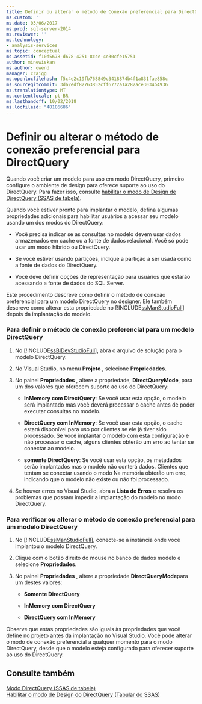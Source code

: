 ```yaml
---
title: Definir ou alterar o método de Conexão preferencial para DirectQuery | Microsoft Docs
ms.custom: ''
ms.date: 03/06/2017
ms.prod: sql-server-2014
ms.reviewer: ''
ms.technology:
- analysis-services
ms.topic: conceptual
ms.assetid: f10d5678-d678-4251-8cce-4e30cfe15751
author: minewiskan
ms.author: owend
manager: craigg
ms.openlocfilehash: f5c4e2c19fb768849c3418874b4f1a831fae858c
ms.sourcegitcommit: 3da2edf82763852cff6772a1a282ace3034b4936
ms.translationtype: MT
ms.contentlocale: pt-BR
ms.lasthandoff: 10/02/2018
ms.locfileid: "48186686"
---
```

# <a name="set-or-change-the-preferred-connection-method-for-directquery"></a>Definir ou alterar o método de conexão preferencial para DirectQuery
  Quando você criar um modelo para uso em modo DirectQuery, primeiro configure o ambiente de design para oferece suporte ao uso do DirectQuery. Para fazer isso, consulte [habilitar o modo de Design de DirectQuery &#40;SSAS de tabela&#41;](tabular-models/enable-directquery-mode-in-ssdt.md).  
  
 Quando você estiver pronto para implantar o modelo, defina algumas propriedades adicionais para habilitar usuários a acessar seu modelo usando um dos modos do DirectQuery:  
  
-   Você precisa indicar se as consultas no modelo devem usar dados armazenados em cache ou a fonte de dados relacional. Você só pode usar um modo híbrido ou DirectQuery.  
  
-   Se você estiver usando partições, indique a partição a ser usada como a fonte de dados do DirectQuery.  
  
-   Você deve definir opções de representação para usuários que estarão acessando a fonte de dados do SQL Server.  
  
 Este procedimento descreve como definir o método de conexão preferencial para um modelo DirectQuery no designer. Ele também descreve como alterar esta propriedade no [!INCLUDE[ssManStudioFull](../includes/ssmanstudiofull-md.md)] depois da implantação do modelo.  
  
### <a name="to-set-the-preferred-connection-method-for-a-directquery-model"></a>Para definir o método de conexão preferencial para um modelo DirectQuery  
  
1.  No [!INCLUDE[ssBIDevStudioFull](../includes/ssbidevstudiofull-md.md)], abra o arquivo de solução para o modelo DirectQuery.  
  
2.  No Visual Studio, no menu **Projeto** , selecione **Propriedades**.  
  
3.  No painel **Propriedades** , altere a propriedade, **DirectQueryMode**, para um dos valores que oferecem suporte ao uso do DirectQuery:  
  
    -   **InMemory com DirectQuery**: Se você usar esta opção, o modelo será implantado mas você deverá processar o cache antes de poder executar consultas no modelo.  
  
    -   **DirectQuery com InMemory**: Se você usar esta opção, o cache estará disponível para uso por clientes se ele já tiver sido processado. Se você implantar o modelo com esta configuração e não processar o cache, alguns clientes obterão um erro ao tentar se conectar ao modelo.  
  
    -   **somente DirectQuery**: Se você usar esta opção, os metadados serão implantados mas o modelo não conterá dados. Clientes que tentam se conectar usando o modo Na memória obterão um erro, indicando que o modelo não existe ou não foi processado.  
  
4.  Se houver erros no Visual Studio, abra a **Lista de Erros** e resolva os problemas que possam impedir a implantação do modelo no modo DirectQuery.  
  
### <a name="to-verify-or-change-the-preferred-connection-method-for-a-directquery-model"></a>Para verificar ou alterar o método de conexão preferencial para um modelo DirectQuery  
  
1.  No [!INCLUDE[ssManStudioFull](../includes/ssmanstudiofull-md.md)], conecte-se à instância onde você implantou o modelo DirectQuery.  
  
2.  Clique com o botão direito do mouse no banco de dados modelo e selecione **Propriedades**.  
  
3.  No painel **Propriedades** , altere a propriedade **DirectQueryMode**para um destes valores:  
  
    -   **Somente DirectQuery**  
  
    -   **InMemory com DirectQuery**  
  
    -   **DirectQuery com InMemory**  
  
 Observe que estas propriedades são iguais às propriedades que você define no projeto antes da implantação no Visual Studio. Você pode alterar o modo de conexão preferencial a qualquer momento para o modo DirectQuery, desde que o modelo esteja configurado para oferecer suporte ao uso do DirectQuery.  
  
## <a name="see-also"></a>Consulte também  
 [Modo DirectQuery &#40;SSAS de tabela&#41;](tabular-models/directquery-mode-ssas-tabular.md)   
 [Habilitar o modo de Design do DirectQuery &#40;Tabular do SSAS&#41;](tabular-models/enable-directquery-mode-in-ssdt.md)  
  
  
